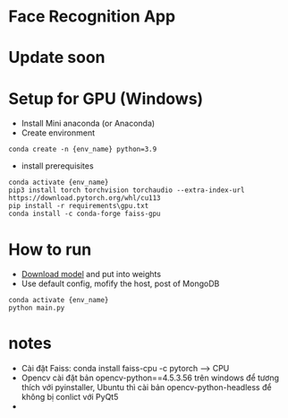 # **Face Recognition App**
# Update soon


# Setup for GPU (Windows)
- Install Mini anaconda (or Anaconda)
- Create environment 
```
conda create -n {env_name} python=3.9
```
- install prerequisites
```
conda activate {env_name}
pip3 install torch torchvision torchaudio --extra-index-url https://download.pytorch.org/whl/cu113
pip install -r requirements\gpu.txt
conda install -c conda-forge faiss-gpu
```

# How to run
- [Download model](https://drive.google.com/drive/folders/1vwxtT9rPRu3XvZSsA5C9bBa1fenbjVPJ?usp=sharing) and put into weights
- Use default config, mofify the host, post of MongoDB
```
conda activate {env_name}
python main.py
```

# notes
- Cài đặt Faiss: conda install faiss-cpu -c pytorch --> CPU
- Opencv cài đặt bản opencv-python==4.5.3.56 trên windows để tương thích với pyinstaller, Ubuntu thì cài bản opencv-python-headless để
không bị conlict với PyQt5
- 